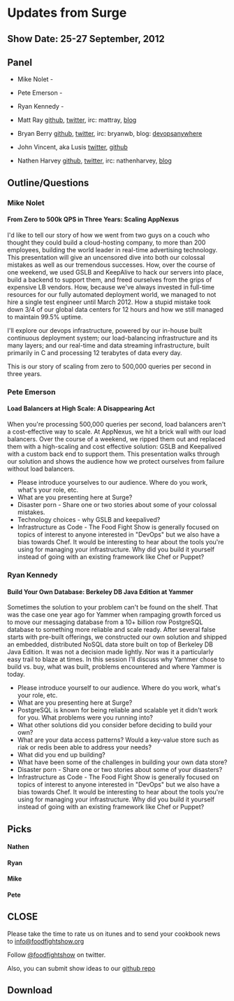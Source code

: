 Updates from Surge
==================

Show Date: 25-27 September, 2012
--------------------------------

Panel<a name="panel"></a>
-----

* Mike Nolet - 
* Pete Emerson - 
* Ryan Kennedy - 

* Matt Ray [github](http://github.com/mattray), [twitter](http://twitter.com/mattray), irc: mattray, [blog](http://www.leastresistance.net/)
* Bryan Berry [github](http://github.com/bryanwb), [twitter](http://twitter.com/bryanwb), irc: bryanwb, blog: [devopsanywhere](http://devopsanywhere.blogspot.com)
* John Vincent, aka Lusis [twitter](https://twitter.com/#!/lusis), [github](https://github.com/lusis)
* Nathen Harvey [github](http://github.com/nathenharvey), [twitter](http://twitter.com/nathenharvey), irc: nathenharvey, [blog](http://nathenharvey.com)


Outline/Questions
-----------------
### Mike Nolet

#### From Zero to 500k QPS in Three Years: Scaling AppNexus
I'd like to tell our story of how we went from two guys on a couch who thought they could build a cloud-hosting company, to more than 200 employees, building the world leader in real-time advertising technology. This presentation will give an uncensored dive into both our colossal mistakes as well as our tremendous successes. How, over the course of one weekend, we used GSLB and KeepAlive to hack our servers into place, build a backend to support them, and freed ourselves from the grips of expensive LB vendors. How, because we've always invested in full-time resources for our fully automated deployment world, we managed to not hire a single test engineer until March 2012. How a stupid mistake took down 3/4 of our global data centers for 12 hours and how we still managed to maintain 99.5% uptime.

I'll explore our devops infrastructure, powered by our in-house built continuous deployment system; our load-balancing infrastructure and its many layers; and our real-time and data streaming infrastructure, built primarily in C and processing 12 terabytes of data every day.

This is our story of scaling from zero to 500,000 queries per second in three years.

### Pete Emerson

#### Load Balancers at High Scale: A Disappearing Act

When you're processing 500,000 queries per second, load balancers aren't a cost-effective way to scale. At AppNexus, we hit a brick wall with our load balancers. Over the course of a weekend, we ripped them out and replaced them with a high-scaling and cost effective solution: GSLB and Keepalived with a custom back end to support them. This presentation walks through our solution and shows the audience how we protect ourselves from failure without load balancers.

* Please introduce yourselves to our audience.  Where do you work, what's your role, etc.
* What are you presenting here at Surge?
* Disaster porn - Share one or two stories about some of your colossal mistakes.
* Technology choices - why GSLB and keepalived?
* Infrastructure as Code - The Food Fight Show is generally focused on topics of interest to anyone interested in "DevOps" but we also have a bias towards Chef.  It would be interesting to hear about the tools you're using for managing your infrastructure.  Why did you build it yourself instead of going with an existing framework like Chef or Puppet?


### Ryan Kennedy

#### Build Your Own Database: Berkeley DB Java Edition at Yammer

Sometimes the solution to your problem can't be found on the shelf. That was the case one year ago for Yammer when rampaging growth forced us to move our messaging database from a 10+ billion row PostgreSQL database to something more reliable and scale ready. After several false starts with pre-built offerings, we constructed our own solution and shipped an embedded, distributed NoSQL data store built on top of Berkeley DB Java Edition. It was not a decision made lightly. Nor was it a particularly easy trail to blaze at times. In this session I'll discuss why Yammer chose to build vs. buy, what was built, problems encountered and where Yammer is today.

* Please introduce yourself to our audience.  Where do you work, what's your role, etc.
* What are you presenting here at Surge?
* PostgreSQL is known for being reliable and scalable yet it didn't work for you.  What problems were you running into?
* What other solutions did you consider before deciding to build your own?
* What are your data access patterns?  Would a key-value store such as riak or redis been able to address your needs?
* What did you end up building?
* What have been some of the challenges in building your own data store?
* Disaster porn - Share one or two stories about some of your disasters?
* Infrastructure as Code - The Food Fight Show is generally focused on topics of interest to anyone interested in "DevOps" but we also have a bias towards Chef.  It would be interesting to hear about the tools you're using for managing your infrastructure.  Why did you build it yourself instead of going with an existing framework like Chef or Puppet?

Picks<a name="picks"></a>
-----

#### Nathen

#### Ryan

#### Mike

#### Pete



CLOSE
-----

Please take the time to rate us on itunes and to send your cookbook
news to info@foodfightshow.org

Follow [@foodfightshow](http://twitter.com/foodfightshow) on twitter.

Also, you can submit show ideas to our [github repo](https://github.com/foodfight/showz)



Download
--------
